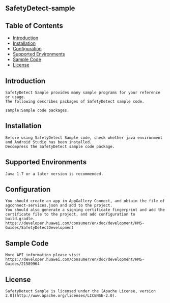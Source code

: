 ## SafetyDetect-sample


## Table of Contents

 * [Introduction](#introduction)
 * [Installation](#installation)
 * [Configuration ](#configuration )
 * [Supported Environments](#supported-environments)
 * [Sample Code](#Sample-Code)
 * [License](#license)


## Introduction
    SafetyDetect Sample provides many sample programs for your reference or usage.
    The following describes packages of SafetyDetect sample code.

    sample:Sample code packages.

## Installation
    Before using SafetyDetect Sample code, check whether java environment and Android Studio has been installed.
    Decompress the SafetyDetect sample code package.

## Supported Environments
	Java 1.7 or a later version is recommended.

## Configuration
    You should create an app in AppGallery Connect, and obtain the file of agconnect-services.json and add to the project.
    You should also generate a signing certificate fingerprint and add the certificate file to the project, and add configuration to build.gradle.
    https://developer.huawei.com/consumer/en/doc/development/HMS-Guides/SafetyDetectDevelopment

## Sample Code
    More API information please visit
    https://developer.huawei.com/consumer/en/doc/development/HMS-Guides/21589964

##  License
    SafetyDetect Sample is licensed under the [Apache License, version 2.0](http://www.apache.org/licenses/LICENSE-2.0).

